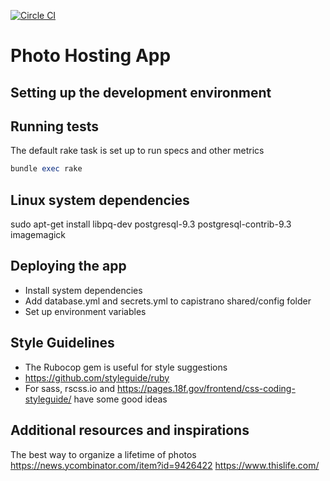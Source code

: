 [![Circle CI](https://circleci.com/gh/ryanfisher/photo.svg?style=svg)](https://circleci.com/gh/ryanfisher/photo)

Photo Hosting App
===

Setting up the development environment
---

Running tests
---
The default rake task is set up to run specs and other metrics
```ruby
bundle exec rake
```

Linux system dependencies
---
sudo apt-get install libpq-dev postgresql-9.3 postgresql-contrib-9.3 imagemagick

Deploying the app
---
- Install system dependencies
- Add database.yml and secrets.yml to capistrano shared/config folder
- Set up environment variables

Style Guidelines
---
- The Rubocop gem is useful for style suggestions
- https://github.com/styleguide/ruby
- For sass, rscss.io and https://pages.18f.gov/frontend/css-coding-styleguide/ have some good ideas

Additional resources and inspirations
---
The best way to organize a lifetime of photos https://news.ycombinator.com/item?id=9426422
https://www.thislife.com/
